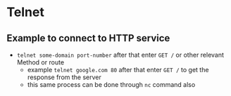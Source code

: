 # Telnet

## Example to connect to HTTP service

- `telnet some-domain port-number` after that enter `GET /` or other relevant Method or route
  - example `telnet google.com 80` after that enter `GET /` to get the response from the server
  - this same process can be done through `nc` command also